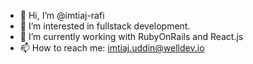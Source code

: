 - 👋 Hi, I’m @imtiaj-rafi
- 👀 I’m interested in fullstack development.
- 🌱 I’m currently working with RubyOnRails and React.js
- 📫 How to reach me: imtiaj.uddin@welldev.io

<!---
iud-wtag/iud-wtag is a ✨ special ✨ repository because its `README.md` (this file) appears on your GitHub profile.
You can click the Preview link to take a look at your changes.
--->
